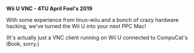 **Wii U VNC - 4TU April Fool's 2019**

With some experience from linux-wiiu and a bunch of crazy hardware hacking, we've turned the Wii U into your next PPC Mac!

(It's actually just a VNC client running on Wii U connected to CompuCat's iBook, sorry.)

